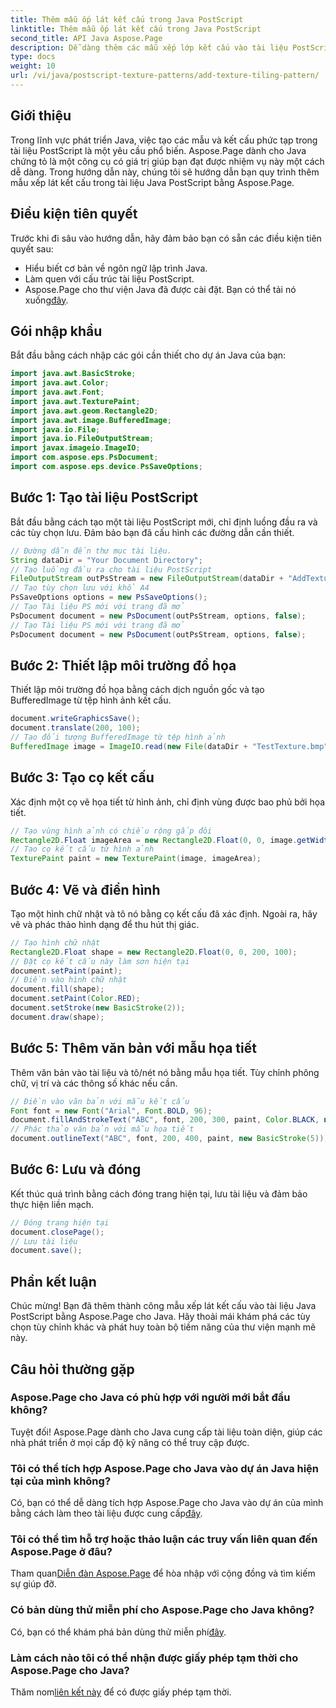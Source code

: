 ```yaml
---
title: Thêm mẫu ốp lát kết cấu trong Java PostScript
linktitle: Thêm mẫu ốp lát kết cấu trong Java PostScript
second_title: API Java Aspose.Page
description: Dễ dàng thêm các mẫu xếp lớp kết cấu vào tài liệu PostScript bằng Aspose.Page cho Java. Khám phá hướng dẫn tích hợp liền mạch của chúng tôi để có khả năng sáng tạo.
type: docs
weight: 10
url: /vi/java/postscript-texture-patterns/add-texture-tiling-pattern/
---
```

## Giới thiệu
Trong lĩnh vực phát triển Java, việc tạo các mẫu và kết cấu phức tạp trong tài liệu PostScript là một yêu cầu phổ biến. Aspose.Page dành cho Java chứng tỏ là một công cụ có giá trị giúp bạn đạt được nhiệm vụ này một cách dễ dàng. Trong hướng dẫn này, chúng tôi sẽ hướng dẫn bạn quy trình thêm mẫu xếp lát kết cấu trong tài liệu Java PostScript bằng Aspose.Page.
## Điều kiện tiên quyết
Trước khi đi sâu vào hướng dẫn, hãy đảm bảo bạn có sẵn các điều kiện tiên quyết sau:
- Hiểu biết cơ bản về ngôn ngữ lập trình Java.
- Làm quen với cấu trúc tài liệu PostScript.
-  Aspose.Page cho thư viện Java đã được cài đặt. Bạn có thể tải nó xuống[đây](https://releases.aspose.com/page/java/).
## Gói nhập khẩu
Bắt đầu bằng cách nhập các gói cần thiết cho dự án Java của bạn:
```java
import java.awt.BasicStroke;
import java.awt.Color;
import java.awt.Font;
import java.awt.TexturePaint;
import java.awt.geom.Rectangle2D;
import java.awt.image.BufferedImage;
import java.io.File;
import java.io.FileOutputStream;
import javax.imageio.ImageIO;
import com.aspose.eps.PsDocument;
import com.aspose.eps.device.PsSaveOptions;
```
## Bước 1: Tạo tài liệu PostScript
Bắt đầu bằng cách tạo một tài liệu PostScript mới, chỉ định luồng đầu ra và các tùy chọn lưu. Đảm bảo bạn đã cấu hình các đường dẫn cần thiết.
```java
// Đường dẫn đến thư mục tài liệu.
String dataDir = "Your Document Directory";
// Tạo luồng đầu ra cho tài liệu PostScript
FileOutputStream outPsStream = new FileOutputStream(dataDir + "AddTextureTilingPattern_outPS.ps");
// Tạo tùy chọn lưu với khổ A4
PsSaveOptions options = new PsSaveOptions();
// Tạo Tài liệu PS mới với trang đã mở
PsDocument document = new PsDocument(outPsStream, options, false);
// Tạo Tài liệu PS mới với trang đã mở
PsDocument document = new PsDocument(outPsStream, options, false);
```
## Bước 2: Thiết lập môi trường đồ họa
Thiết lập môi trường đồ họa bằng cách dịch nguồn gốc và tạo BufferedImage từ tệp hình ảnh kết cấu.
```java
document.writeGraphicsSave();
document.translate(200, 100);
// Tạo đối tượng BufferedImage từ tệp hình ảnh
BufferedImage image = ImageIO.read(new File(dataDir + "TestTexture.bmp"));
```
## Bước 3: Tạo cọ kết cấu
Xác định một cọ vẽ họa tiết từ hình ảnh, chỉ định vùng được bao phủ bởi họa tiết.
```java
// Tạo vùng hình ảnh có chiều rộng gấp đôi
Rectangle2D.Float imageArea = new Rectangle2D.Float(0, 0, image.getWidth() * 2, image.getHeight());
// Tạo cọ kết cấu từ hình ảnh
TexturePaint paint = new TexturePaint(image, imageArea);
```
## Bước 4: Vẽ và điền hình
Tạo một hình chữ nhật và tô nó bằng cọ kết cấu đã xác định. Ngoài ra, hãy vẽ và phác thảo hình dạng để thu hút thị giác.
```java
// Tạo hình chữ nhật
Rectangle2D.Float shape = new Rectangle2D.Float(0, 0, 200, 100);
// Đặt cọ kết cấu này làm sơn hiện tại
document.setPaint(paint);
// Điền vào hình chữ nhật
document.fill(shape);
document.setPaint(Color.RED);
document.setStroke(new BasicStroke(2));
document.draw(shape);
```
## Bước 5: Thêm văn bản với mẫu họa tiết
Thêm văn bản vào tài liệu và tô/nét nó bằng mẫu họa tiết. Tùy chỉnh phông chữ, vị trí và các thông số khác nếu cần.
```java
// Điền vào văn bản với mẫu kết cấu
Font font = new Font("Arial", Font.BOLD, 96);
document.fillAndStrokeText("ABC", font, 200, 300, paint, Color.BLACK, new BasicStroke(2));
// Phác thảo văn bản với mẫu họa tiết
document.outlineText("ABC", font, 200, 400, paint, new BasicStroke(5));
```
## Bước 6: Lưu và đóng
Kết thúc quá trình bằng cách đóng trang hiện tại, lưu tài liệu và đảm bảo thực hiện liền mạch.
```java
// Đóng trang hiện tại
document.closePage();
// Lưu tài liệu
document.save();
```
## Phần kết luận
Chúc mừng! Bạn đã thêm thành công mẫu xếp lát kết cấu vào tài liệu Java PostScript bằng Aspose.Page cho Java. Hãy thoải mái khám phá các tùy chọn tùy chỉnh khác và phát huy toàn bộ tiềm năng của thư viện mạnh mẽ này.

## Câu hỏi thường gặp
### Aspose.Page cho Java có phù hợp với người mới bắt đầu không?
Tuyệt đối! Aspose.Page dành cho Java cung cấp tài liệu toàn diện, giúp các nhà phát triển ở mọi cấp độ kỹ năng có thể truy cập được.
### Tôi có thể tích hợp Aspose.Page cho Java vào dự án Java hiện tại của mình không?
 Có, bạn có thể dễ dàng tích hợp Aspose.Page cho Java vào dự án của mình bằng cách làm theo tài liệu được cung cấp[đây](https://reference.aspose.com/page/java/).
### Tôi có thể tìm hỗ trợ hoặc thảo luận các truy vấn liên quan đến Aspose.Page ở đâu?
 Tham quan[Diễn đàn Aspose.Page](https://forum.aspose.com/c/page/39) để hòa nhập với cộng đồng và tìm kiếm sự giúp đỡ.
### Có bản dùng thử miễn phí cho Aspose.Page cho Java không?
 Có, bạn có thể khám phá bản dùng thử miễn phí[đây](https://releases.aspose.com/).
### Làm cách nào tôi có thể nhận được giấy phép tạm thời cho Aspose.Page cho Java?
 Thăm nom[liên kết này](https://purchase.aspose.com/temporary-license/) để có được giấy phép tạm thời.